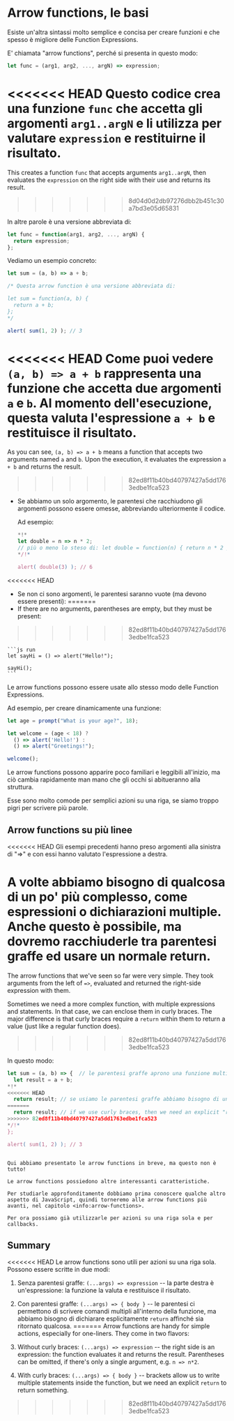 # Arrow functions, le basi

Esiste un'altra sintassi molto semplice e concisa per creare funzioni e che spesso è migliore delle Function Expressions.

E' chiamata "arrow functions", perché si presenta in questo modo:

```js
let func = (arg1, arg2, ..., argN) => expression;
```

<<<<<<< HEAD
Questo codice crea una funzione `func` che accetta gli argomenti `arg1..argN` e li utilizza per valutare `expression` e restituirne il risultato.
=======
This creates a function `func` that accepts arguments `arg1..argN`, then evaluates the `expression` on the right side with their use and returns its result.
>>>>>>> 8d04d0d2db97276dbb2b451c30a7bd3e05d65831

In altre parole è una versione abbreviata di:

```js
let func = function(arg1, arg2, ..., argN) {
  return expression;
};
```

Vediamo un esempio concreto:

```js run
let sum = (a, b) => a + b;

/* Questa arrow function è una versione abbreviata di:

let sum = function(a, b) {
  return a + b;
};
*/

alert( sum(1, 2) ); // 3
```

<<<<<<< HEAD
Come puoi vedere `(a, b) => a + b` rappresenta una funzione che accetta due argomenti `a` e `b`. Al momento dell'esecuzione, questa valuta l'espressione `a + b` e restituisce il risultato.
=======
As you can see, `(a, b) => a + b` means a function that accepts two arguments named `a` and `b`. Upon the execution, it evaluates the expression `a + b` and returns the result.
>>>>>>> 82ed8f11b40bd40797427a5dd1763edbe1fca523

- Se abbiamo un solo argomento, le parentesi che racchiudono gli argomenti possono essere omesse, abbreviando ulteriormente il codice.

    Ad esempio:

    ```js run
    *!*
    let double = n => n * 2;
    // più o meno lo steso di: let double = function(n) { return n * 2 }
    */!*

    alert( double(3) ); // 6
    ```

<<<<<<< HEAD
- Se non ci sono argomenti, le parentesi saranno vuote (ma devono essere presenti):
=======
- If there are no arguments, parentheses are empty, but they must be present:
>>>>>>> 82ed8f11b40bd40797427a5dd1763edbe1fca523

    ```js run
    let sayHi = () => alert("Hello!");

    sayHi();
    ```

Le arrow functions possono essere usate allo stesso modo delle Function Expressions.

Ad esempio, per creare dinamicamente una funzione:

```js run
let age = prompt("What is your age?", 18);

let welcome = (age < 18) ?
  () => alert('Hello!') :
  () => alert("Greetings!");

welcome();
```

Le arrow functions possono apparire poco familiari e leggibili all'inizio, ma ciò cambia rapidamente man mano che gli occhi si abitueranno alla struttura.

Esse sono molto comode per semplici azioni su una riga, se siamo troppo pigri per scrivere più parole.

## Arrow functions su più linee

<<<<<<< HEAD
Gli esempi precedenti hanno preso argomenti alla sinistra di "=>" e con essi hanno valutato l'espressione a destra.

A volte abbiamo bisogno di qualcosa di un po' più complesso, come espressioni o dichiarazioni multiple. Anche questo è possibile, ma dovremo racchiuderle tra parentesi graffe ed usare un normale return.
=======
The arrow functions that we've seen so far were very simple. They took arguments from the left of `=>`, evaluated and returned the right-side expression with them.

Sometimes we need a more complex function, with multiple expressions and statements. In that case, we can enclose them in curly braces. The major difference is that curly braces require a `return` within them to return a value (just like a regular function does).
>>>>>>> 82ed8f11b40bd40797427a5dd1763edbe1fca523

In questo modo:

```js run
let sum = (a, b) => {  // le parentesi graffe aprono una funzione multilinea
  let result = a + b;
*!*
<<<<<<< HEAD
  return result; // se usiamo le parentesi graffe abbiamo bisogno di un esplicito "return" 
=======
  return result; // if we use curly braces, then we need an explicit "return"
>>>>>>> 82ed8f11b40bd40797427a5dd1763edbe1fca523
*/!*
};

alert( sum(1, 2) ); // 3
```

```smart header="Molto di più..."

Qui abbiamo presentato le arrow functions in breve, ma questo non è tutto!

Le arrow functions possiedono altre interessanti caratteristiche.

Per studiarle approfonditamente dobbiamo prima conoscere qualche altro aspetto di JavaScript, quindi torneremo alle arrow functions più avanti, nel capitolo <info:arrow-functions>.

Per ora possiamo già utilizzarle per azioni su una riga sola e per callbacks.
```

## Summary

<<<<<<< HEAD
Le arrow functions sono utili per azioni su una riga sola. Possono essere scritte in due modi:

1. Senza parentesi graffe: `(...args) => expression` -- la parte destra è un'espressione: la funzione la valuta e restituisce il risultato.
2. Con parentesi graffe: `(...args) => { body }` -- le parentesi ci permettono di scrivere comandi multipli all'interno della funzione, ma abbiamo bisogno di dichiarare esplicitamente
`return` affinché sia ritornato qualcosa.
=======
Arrow functions are handy for simple actions, especially for one-liners. They come in two flavors:

1. Without curly braces: `(...args) => expression` -- the right side is an expression: the function evaluates it and returns the result. Parentheses can be omitted, if there's only a single argument, e.g. `n => n*2`.
2. With curly braces: `(...args) => { body }` -- brackets allow us to write multiple statements inside the function, but we need an explicit `return` to return something.
>>>>>>> 82ed8f11b40bd40797427a5dd1763edbe1fca523

